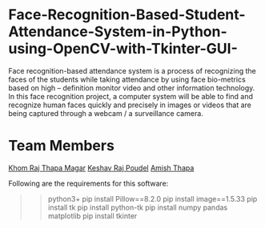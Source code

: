# Face-Recognition-Based-Student-Attendance-System-in-Python-using-OpenCV-with-Tkinter-GUI-
Face recognition-based attendance system is a process of recognizing the faces of the students while taking attendance by using face bio-metrics based on high – definition monitor video and other information technology. In this face recognition project, a computer system will be able to find and recognize human faces quickly and precisely in images or videos that are being captured through a webcam / a surveillance camera.


# Team Members
  [Khom Raj Thapa Magar](https://khomz.github.io/)
  [Keshav Raj Poudel](https://github.com/Keshav-46)
  [Amish Thapa]()

Following are the requirements for this software:

>> python3+
>> pip install Pillow==8.2.0
>> pip install image==1.5.33
>> pip install tk
>> pip install python-tk
>> pip install numpy pandas matplotlib
>> pip install tkinter
